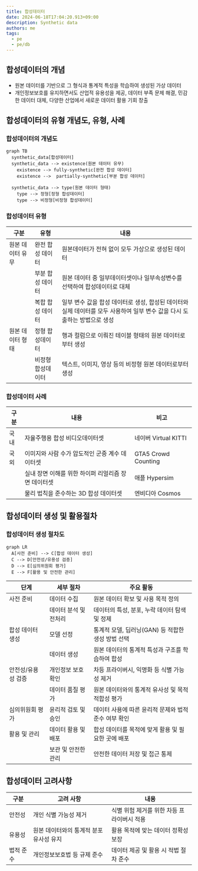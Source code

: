 ```yaml
---
title: 합성데이터
date: 2024-06-18T17:04:20.913+09:00
description: Synthetic data
authors: me
tags:
  - pe
  - pe/db
---
```


## 합성데이터의 개념

- 원본 데이터를 기반으로 그 형식과 통계적 특성을 학습하여 생성된 가상 데이터
- 개인정보보호를 유지하면서도 산업적 유용성을 제공, 데이터 부족 문제 해결, 민감한 데이터 대체, 다양한 산업에서 새로운 데이터 활용 기회 창출

## 합성데이터의 유형 개념도, 유형, 사례

### 합성데이터의 개념도

```mermaid
graph TB
  synthetic_data[합성데이터]
  synthetic_data --> existence(원본 데이터 유무)
    existence --> fully-synthetic[완전 합성 데이터]
    existence -->  partially-synthetic[부분 합성 데이터]

  synthetic_data --> type(원본 데이터 형태)
    type --> 정형[정형 합성데이터]
    type --> 비정형[비정형 합성데이터]
```

### 합성데이터 유형

| 구분 | 유형 | 내용 |
| --- | --- | --- |
| 원본 데이터 유무 | 완전 합성 데이터 | 원본데이터가 전혀 없이 모두 가상으로 생성된 데이터 |
| | 부분 합성 데이터 | 원본 데이터 중 일부데이터셋이나 일부속성변수를 선택하여 합성데이터로 대체 |
| | 복합 합성 데이터 | 일부 변수 값을 합성 데이터로 생성, 합성된 데이터와 실제 데이터를 모두 사용하여 일부 변수 값을 다시 도출하는 방법으로 생성 |
| 원본 데이터 형태 | 정형 합성데이터 | 행과 컬럼으로 이뤄진 테이블 형태의 원본 데이터로부터 생성 |
| | 비정형 합성데이터 | 텍스트, 이미지, 영상 등의 비정형 원본 데이터로부터 생성 |

### 합성데이터 사례

| 구분 | 내용 | 비고 |
| --- | --- | -- |
| 국내 | 자율주행용 합성 비디오데이터셋 | 네이버 Virtual KITTI |
| 국외 | 이미지와 사람 수가 압도적인 군중 계수 데이터셋 | GTA5 Crowd Counting |
| | 실내 장면 이해를 위한 하이퍼 리얼리즘 장면 데이터셋 | 애플 Hypersim |
| | 물리 법칙을 준수하는 3D 합성 데이터셋 | 엔비디아 Cosmos |

## 합성데이터 생성 및 활용절차

### 합성데이터 생성 절차도

```mermaid
graph LR
  A[사전 준비] --> C[합성 데이터 생성]
  C --> D[안전성/유용성 검증]
  D --> E[심의위원회 평가]
  E --> F[활용 및 안전한 관리]
```

| 단계 | 세부 절차 | 주요 활동 |
| --- | --- | --- |
| 사전 준비 | 데이터 수집 | 원본 데이터 확보 및 사용 목적 정의 |
| | 데이터 분석 및 전처리 | 데이터의 특성, 분포, 누락 데이터 탐색 및 정제 |
| 합성 데이터 생성 | 모델 선정 | 통계적 모델, 딥러닝(GAN) 등 적합한 생성 방법 선택 |
| | 데이터 생성 | 원본 데이터의 통계적 특성과 구조를 학습하여 합성 |
| 안전성/유용성 검증 | 개인정보 보호 확인 | 차등 프라이버시, 익명화 등 식별 가능성 제거 |
| | 데이터 품질 평가 | 원본 데이터와의 통계적 유사성 및 목적 적합성 평가 |
| 심의위원회 평가 | 윤리적 검토 및 승인 | 데이터 사용에 따른 윤리적 문제와 법적 준수 여부 확인 |
| 활용 및 관리 | 데이터 활용 및 배포 | 합성 데이터를 목적에 맞게 활용 및 필요한 곳에 배포 |
| | 보관 및 안전한 관리 | 안전한 데이터 저장 및 접근 통제 |

## 합성데이터 고려사항

| 구분 | 고려 사항 | 내용 |
| --- | --- | --- |
| 안전성 | 개인 식별 가능성 제거 | 식별 위험 제거를 위한 차등 프라이버시 적용 |
| 유용성 | 원본 데이터와의 통계적 분포 유사성 유지 | 활용 목적에 맞는 데이터 정확성 보장 |
| 법적 준수 | 개인정보보호법 등 규제 준수 | 데이터 제공 및 활용 시 적법 절차 준수 |
